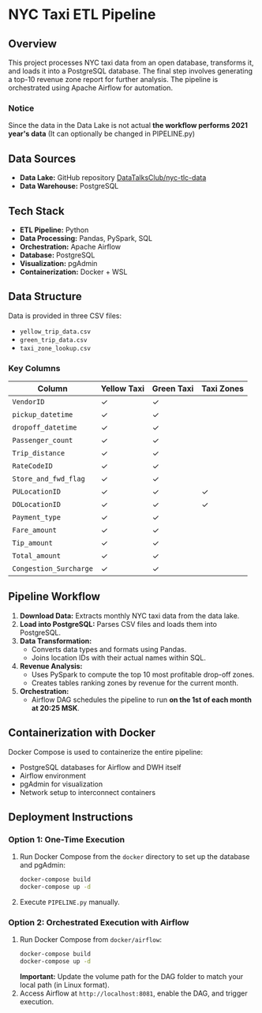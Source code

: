 # NYC Taxi ETL Pipeline

## Overview

This project processes NYC taxi data from an open database, transforms it, and loads it into a PostgreSQL database. The final step involves generating a top-10 revenue zone report for further analysis. The pipeline is orchestrated using Apache Airflow for automation.&#x20;

### **Notice**

Since the data in the Data Lake is not actual **the workflow performs 2021 year's data** (It can optionally be changed in PIPELINE.py)

## Data Sources

- **Data Lake:** GitHub repository [DataTalksClub/nyc-tlc-data](https://github.com/DataTalksClub/nyc-tlc-data)
- **Data Warehouse:** PostgreSQL

## Tech Stack

- **ETL Pipeline:** Python
- **Data Processing:** Pandas, PySpark, SQL
- **Orchestration:** Apache Airflow
- **Database:** PostgreSQL
- **Visualization:** pgAdmin
- **Containerization:** Docker + WSL

## Data Structure

Data is provided in three CSV files:

- `yellow_trip_data.csv`
- `green_trip_data.csv`
- `taxi_zone_lookup.csv`

### Key Columns

| Column                 | Yellow Taxi | Green Taxi | Taxi Zones |
| ---------------------- | ----------- | ---------- | ---------- |
| `VendorID`             | ✓           | ✓          |            |
| `pickup_datetime`      | ✓           | ✓          |            |
| `dropoff_datetime`     | ✓           | ✓          |            |
| `Passenger_count`      | ✓           | ✓          |            |
| `Trip_distance`        | ✓           | ✓          |            |
| `RateCodeID`           | ✓           | ✓          |            |
| `Store_and_fwd_flag`   | ✓           | ✓          |            |
| `PULocationID`         | ✓           | ✓          | ✓          |
| `DOLocationID`         | ✓           | ✓          | ✓          |
| `Payment_type`         | ✓           | ✓          |            |
| `Fare_amount`          | ✓           | ✓          |            |
| `Tip_amount`           | ✓           | ✓          |            |
| `Total_amount`         | ✓           | ✓          |            |
| `Congestion_Surcharge` | ✓           | ✓          |            |

## Pipeline Workflow

1. **Download Data:** Extracts monthly NYC taxi data from the data lake.
2. **Load into PostgreSQL:** Parses CSV files and loads them into PostgreSQL.
3. **Data Transformation:**
   - Converts data types and formats using Pandas.
   - Joins location IDs with their actual names within SQL.
4. **Revenue Analysis:**
   - Uses PySpark to compute the top 10 most profitable drop-off zones.
   - Creates tables ranking zones by revenue for the current month.
5. **Orchestration:**
   - Airflow DAG schedules the pipeline to run **on the 1st of each month at 20:25 MSK**.

## Containerization with Docker

Docker Compose is used to containerize the entire pipeline:

- PostgreSQL databases for Airflow and DWH itself
- Airflow environment
- pgAdmin for visualization
- Network setup to interconnect containers

## Deployment Instructions

### **Option 1: One-Time Execution**

1. Run Docker Compose from the `docker` directory to set up the database and pgAdmin:
   ```sh
   docker-compose build
   docker-compose up -d
   ```
2. Execute `PIPELINE.py` manually.

### **Option 2: Orchestrated Execution with Airflow**

1. Run Docker Compose from `docker/airflow`:
   ```sh
   docker-compose build
   docker-compose up -d
   ```
   **Important:** Update the volume path for the DAG folder to match your local path (in Linux format).
2. Access Airflow at `http://localhost:8081`, enable the DAG, and trigger execution.

